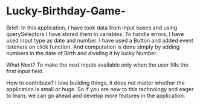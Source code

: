 # Lucky-Birthday-Game-
Brief: In this application, I have took data from input boxes and using querySelectors I have stored them in variables. To handle errors, I have used input type as date and number. I have used a Button and added event listeners on click function. And computation is done simply by adding numbers in the date of Birth and dividing it by lucky Number.

What Next?
To make the next inputs available only when the user fills the first input field.

How to contribute?
I love building things, it does not matter whether the application is small or huge. So if you are new to this technology and eager to learn, we can go ahead and develop more features in the application.

